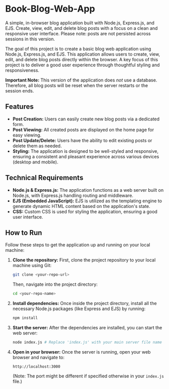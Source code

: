 # Book-Blog-Web-App
A simple, in-browser blog application built with Node.js, Express.js, and EJS. Create, view, edit, and delete blog posts with a focus on a clean and responsive user interface. Please note: posts are not persisted across sessions in this version.


The goal of this project is to create a basic blog web application using Node.js, Express.js, and EJS. This application allows users to create, view, edit, and delete blog posts directly within the browser. A key focus of this project is to deliver a good user experience through thoughtful styling and responsiveness.

**Important Note:** This version of the application does *not* use a database. Therefore, all blog posts will be reset when the server restarts or the session ends.

## Features

* **Post Creation:** Users can easily create new blog posts via a dedicated form.
* **Post Viewing:** All created posts are displayed on the home page for easy viewing.
* **Post Update/Delete:** Users have the ability to edit existing posts or delete them as needed.
* **Styling:** The application is designed to be well-styled and responsive, ensuring a consistent and pleasant experience across various devices (desktop and mobile).

## Technical Requirements

* **Node.js & Express.js:** The application functions as a web server built on Node.js, with Express.js handling routing and middleware.
* **EJS (Embedded JavaScript):** EJS is utilized as the templating engine to generate dynamic HTML content based on the application's state.
* **CSS:** Custom CSS is used for styling the application, ensuring a good user interface.

## How to Run

Follow these steps to get the application up and running on your local machine:

1.  **Clone the repository:**
    First, clone the project repository to your local machine using Git:
    ```bash
    git clone <your-repo-url>
    ```
    Then, navigate into the project directory:
    ```bash
    cd <your-repo-name>
    ```
2.  **Install dependencies:**
    Once inside the project directory, install all the necessary Node.js packages (like Express and EJS) by running:
    ```bash
    npm install
    ```
3.  **Start the server:**
    After the dependencies are installed, you can start the web server:
    ```bash
    node index.js # Replace 'index.js' with your main server file name if different
    ```
4.  **Open in your browser:**
    Once the server is running, open your web browser and navigate to:
    ```
    http://localhost:3000
    ```
    (Note: The port might be different if specified otherwise in your `index.js` file.)
